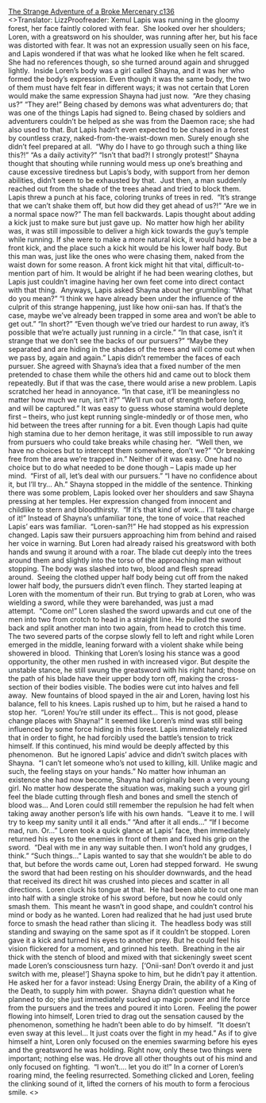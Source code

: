 [The Strange Adventure of a Broke Mercenary c136](https://www.divinedaolibrary.com/the-strange-adventure-of-a-broke-mercenary-chapter-136-from-switching-to-commencement/)
<br/><<Previous Chapter Index Next Chapter>>Translator: LizzProofreader: Xemul Lapis was running in the gloomy forest, her face faintly colored with fear.  She looked over her shoulders; Loren, with a greatsword on his shoulder, was running after her, but his face was distorted with fear. It was not an expression usually seen on his face, and Lapis wondered if that was what he looked like when he felt scared. She had no references though, so she turned around again and shrugged lightly.  Inside Loren’s body was a girl called Shayna, and it was her who formed the body’s expression. Even though it was the same body, the two of them must have felt fear in different ways; it was not certain that Loren would make the same expression Shayna had just now.  “Are they chasing us?” “They are!” Being chased by demons was what adventurers do; that was one of the things Lapis had signed to. Being chased by soldiers and adventurers couldn’t be helped as she was from the Daemon race; she had also used to that. But Lapis hadn’t even expected to be chased in a forest by countless crazy, naked-from-the-waist-down men. Surely enough she didn’t feel prepared at all.  “Why do I have to go through such a thing like this?!” “As a daily activity?” “Isn’t that bad?! I strongly protest!” Shayna thought that shouting while running would mess up one’s breathing and cause excessive tiredness but Lapis’s body, with support from her demon abilities, didn’t seem to be exhausted by that.  Just then, a man suddenly reached out from the shade of the trees ahead and tried to block them. Lapis threw a punch at his face, coloring trunks of trees in red.  “It’s strange that we can’t shake them off, but how did they get ahead of us?!” “Are we in a normal space now?” The man fell backwards. Lapis thought about adding a kick just to make sure but just gave up.  No matter how high her ability was, it was still impossible to deliver a high kick towards the guy’s temple while running. If she were to make a more natural kick, it would have to be a front kick, and the place such a kick hit would be his lower half body. But this man was, just like the ones who were chasing them, naked from the waist down for some reason. A front kick might hit that vital, difficult-to-mention part of him. It would be alright if he had been wearing clothes, but Lapis just couldn’t imagine having her own feet come into direct contact with that thing.  Anyways, Lapis asked Shayna about her grumbling: “What do you mean?” “I think we have already been under the influence of the culprit of this strange happening, just like how onii-san has. If that’s the case, maybe we’ve already been trapped in some area and won’t be able to get out.” “In short?” “Even though we’ve tried our hardest to run away, it’s possible that we’re actually just running in a circle.” “In that case, isn’t it strange that we don’t see the backs of our pursuers?” “Maybe they separated and are hiding in the shades of the trees and will come out when we pass by, again and again.” Lapis didn’t remember the faces of each pursuer. She agreed with Shayna’s idea that a fixed number of the men pretended to chase them while the others hid and came out to block them repeatedly. But if that was the case, there would arise a new problem. Lapis scratched her head in annoyance. “In that case, it’ll be meaningless no matter how much we run, isn’t it?” “We’ll run out of strength before long, and will be captured.” It was easy to guess whose stamina would deplete first – theirs, who just kept running single-mindedly or of those men, who hid between the trees after running for a bit. Even though Lapis had quite high stamina due to her demon heritage, it was still impossible to run away from pursuers who could take breaks while chasing her.  “Well then, we have no choices but to intercept them somewhere, don’t we?” “Or breaking free from the area we’re trapped in.” Neither of it was easy. One had no choice but to do what needed to be done though – Lapis made up her mind.  “First of all, let’s deal with our pursuers.” “I have no confidence about it, but I’ll try… Ah.” Shayna stopped in the middle of the sentence. Thinking there was some problem, Lapis looked over her shoulders and saw Shayna pressing at her temples. Her expression changed from innocent and childlike to stern and bloodthirsty.  “If it’s that kind of work… I’ll take charge of it!” Instead of Shayna’s unfamiliar tone, the tone of voice that reached Lapis’ ears was familiar.  “Loren-san?!” He had stopped as his expression changed. Lapis saw their pursuers approaching him from behind and raised her voice in warning. But Loren had already raised his greatsword with both hands and swung it around with a roar. The blade cut deeply into the trees around them and slightly into the torso of the approaching man without stopping. The body was slashed into two, blood and flesh spread around.  Seeing the clothed upper half body being cut off from the naked lower half body, the pursuers didn’t even flinch. They started leaping at Loren with the momentum of their run. But trying to grab at Loren, who was wielding a sword, while they were barehanded, was just a mad attempt.  “Come on!” Loren slashed the sword upwards and cut one of the men into two from crotch to head in a straight line. He pulled the sword back and split another man into two again, from head to crotch this time. The two severed parts of the corpse slowly fell to left and right while Loren emerged in the middle, leaning forward with a violent shake while being showered in blood.  Thinking that Loren’s losing his stance was a good opportunity, the other men rushed in with increased vigor. But despite the unstable stance, he still swung the greatsword with his right hand; those on the path of his blade have their upper body torn off, making the cross-section of their bodies visible. The bodies were cut into halves and fell away.  New fountains of blood spayed in the air and Loren, having lost his balance, fell to his knees. Lapis rushed up to him, but he raised a hand to stop her.  “Loren! You’re still under its effect… This is not good, please change places with Shayna!” It seemed like Loren’s mind was still being influenced by some force hiding in this forest. Lapis immediately realized that in order to fight, he had forcibly used the battle’s tension to trick himself. If this continued, his mind would be deeply affected by this phenomenon.  But he ignored Lapis’ advice and didn’t switch places with Shayna.  “I can’t let someone who’s not used to killing, kill. Unlike magic and such, the feeling stays on your hands.” No matter how inhuman an existence she had now become, Shayna had originally been a very young girl. No matter how desperate the situation was, making such a young girl feel the blade cutting through flesh and bones and smell the stench of blood was… And Loren could still remember the repulsion he had felt when taking away another person’s life with his own hands.  “Leave it to me. I will try to keep my sanity until it all ends.” “And after it all ends…” “If I become mad, run. Or…” Loren took a quick glance at Lapis’ face, then immediately returned his eyes to the enemies in front of them and fixed his grip on the sword.  “Deal with me in any way suitable then. I won’t hold any grudges, I think.” “Such things…” Lapis wanted to say that she wouldn’t be able to do that, but before the words came out, Loren had stepped forward.  He swung the sword that had been resting on his shoulder downwards, and the head that received its direct hit was crushed into pieces and scatter in all directions.  Loren cluck his tongue at that.  He had been able to cut one man into half with a single stroke of his sword before, but now he could only smash them.  This meant he wasn’t in good shape, and couldn’t control his mind or body as he wanted. Loren had realized that he had just used brute force to smash the head rather than slicing it.  The headless body was still standing and swaying on the same spot as if it couldn’t be stopped. Loren gave it a kick and turned his eyes to another prey. But he could feel his vision flickered for a moment, and grinned his teeth.  Breathing in the air thick with the stench of blood and mixed with that sickeningly sweet scent made Loren’s consciousness turn hazy.  [‘Onii-san! Don’t overdo it and just switch with me, please!’] Shayna spoke to him, but he didn’t pay it attention. He asked her for a favor instead: Using Energy Drain, the ability of a King of the Death, to supply him with power.  Shayna didn’t question what he planned to do; she just immediately sucked up magic power and life force from the pursuers and the trees and poured it into Loren.  Feeling the power flowing into himself, Loren tried to drag out the sensation caused by the phenomenon, something he hadn’t been able to do by himself.  “It doesn’t even sway at this level… It just coats over the fight in my head.” As if to give himself a hint, Loren only focused on the enemies swarming before his eyes and the greatsword he was holding. Right now, only these two things were important; nothing else was. He drove all other thoughts out of his mind and only focused on fighting.  “I won’t…. let you do it!” In a corner of Loren’s roaring mind, the feeling resurrected. Something clicked and Loren, feeling the clinking sound of it, lifted the corners of his mouth to form a ferocious smile. <<Previous Chapter Index Next Chapter>>  
